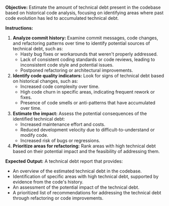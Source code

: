 **Objective:** Estimate the amount of technical debt present in the codebase based on historical code analysis, focusing on identifying areas where past code evolution has led to accumulated technical debt.

**Instructions:**

1. **Analyze commit history:**  Examine commit messages, code changes, and refactoring patterns over time to identify potential sources of technical debt, such as:
    -  Hasty bug fixes or workarounds that weren't properly addressed.
    -  Lack of consistent coding standards or code reviews, leading to inconsistent code style and potential issues.
    -  Postponed refactoring or architectural improvements.
2. **Identify code quality indicators:** Look for signs of technical debt based on historical changes, such as:
    -  Increased code complexity over time.
    -  High code churn in specific areas, indicating frequent rework or fixes.
    -  Presence of code smells or anti-patterns that have accumulated over time.
3. **Estimate the impact:**  Assess the potential consequences of the identified technical debt:
    -  Increased maintenance effort and costs.
    -  Reduced development velocity due to difficult-to-understand or modify code.
    - Increased risk of bugs or regressions.
4. **Prioritize areas for refactoring:**  Rank areas with high technical debt based on their potential impact and the feasibility of addressing them.

**Expected Output:** A technical debt report that provides:

- An overview of the estimated technical debt in the codebase.
- Identification of specific areas with high technical debt, supported by evidence from the code's history.
-  An assessment of the potential impact of the technical debt.
-  A prioritized list of recommendations for addressing the technical debt through refactoring or code improvements.
